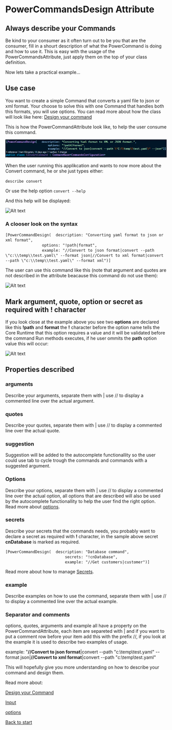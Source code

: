 # PowerCommandsDesign Attribute
## Always describe your Commands
Be kind to your consumer as it often turn out to be you that are the consumer, fill in a shourt description of what the PowerCommand is doing and how to use it.
This is easy with the usage of the PowerCommandsAttribute, just apply them on the top of your class definition.

Now lets take a practical example...
## Use case
You want to create a simple Command that converts a yaml file to json or xml format. Your choose to solve this with one Command that handles both this formats, you will use options. You can read more about how the class will look like here: [Design your command](Design_command.md)

This is how the PowerCommandAttribute look like, to help the user consume this command.

![Alt text](images/power_command_attribute.png?raw=true "Attribute")

When the user running this applikcation and wants to now more about the Convert command, he or she just types either:

```describe convert```

Or use the help option
```convert --help```

And this help will be displayed:

![Alt text](images/help_convert_command.png?raw=true "Describe convert command")

### A clooser look on the syntax
```
[PowerCommandDesign(  description: "Converting yaml format to json or xml format",
                options: "!path|format",
                example: "//Convert to json format|convert --path \"c:\\temp\\test.yaml\" --format json|//Convert to xml format|convert --path \"c:\\temp\\test.yaml\" --format xml")]
```
The user can use this command like this (note that argument and quotes are not described in the attribute beacause this command do not use them):

![Alt text](images/Command_line_input_described.png?raw=true "Describe convert command")

## Mark argument, quote, option or secret as required with **!** character
If you look close at the example above you see two **options** are declared like this **!path** and **format** the **!** character before the option name tells the Core Runtime that this option requires a value and it will be validated before the command Run methods executes, if he user ommits the **path** option value this will occur:

![Alt text](images/convert_validation_error.png?raw=true "Describe convert command")

## Properties described
### arguments
Describe your arguments, separate them with | use // to display a commented line over the actual argument.
### quotes
Describe your quotes, separate them with | use // to display a commented line over the actual quote.
### suggestion
Suggestion will be added to the autocomplete functionallity so the user could use tab to cycle trough the commands and commands with a suggested argument.
### Options
Describe your options, separate them with | use // to display a commented line over the actual option, all options that are described will also be used by the autocomplete functionallity to help the user find the right option.
Read more about [options](options.md).
### secrets
Describe your secrets that the commands needs, you probably want to declare a secret as required with **!** character, in the sample above secret **cnDatabase** is marked as required.
```
[PowerCommandDesign(  description: "Database command",
                          secrets: "!cnDatabase",
                          example: "//Get customers|customer")]
```
Read more about how to manage [Secrets](Secrets.md).
### example
Describe examples on how to use the command, separate them with | use // to display a commented line over the actual example.

### Separator and comments
options, quotes, arguments and example all have a property on the PowerCommandAttribute, each item are separeted with | and if you want to put a comment row before your item add this with the prefix //, if you look at the example it is used to describe two examples of usage.

example: "**//Convert to json format**|convert --path \"c:\\temp\\test.yaml\" --format json|**//Convert to xml format**|convert --path \"c:\\temp\\test.yaml\" 

This will hopefully give you more understanding on how to describe your command and design them.

Read more about:

[Design your Command](Design_command.md)

[Input](Input.md)

[options](options.md)

[Back to start](https://github.com/PowerCommands/PowerCommands2022/blob/main/Docs/README.md)